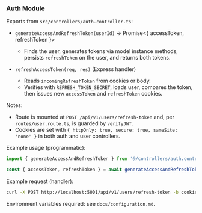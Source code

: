 ### Auth Module

Exports from `src/controllers/auth.controller.ts`:

- `generateAccessAndRefreshToken(userId)` → Promise<{ accessToken, refreshToken }>
  - Finds the user, generates tokens via model instance methods, persists `refreshToken` on the user, and returns both tokens.

- `refreshAccessToken(req, res)` (Express handler)
  - Reads `incomingRefreshToken` from cookies or body.
  - Verifies with `REFRESH_TOKEN_SECRET`, loads user, compares the token, then issues new `accessToken` and `refreshToken` cookies.

Notes:

- Route is mounted at `POST /api/v1/users/refresh-token` and, per `routes/user.route.ts`, is guarded by `verifyJWT`.
- Cookies are set with `{ httpOnly: true, secure: true, sameSite: 'none' }` in both auth and user controllers.

Example usage (programmatic):
```ts
import { generateAccessAndRefreshToken } from '@/controllers/auth.controller';

const { accessToken, refreshToken } = await generateAccessAndRefreshToken(userId);
```

Example request (handler):
```bash
curl -X POST http://localhost:5001/api/v1/users/refresh-token -b cookies.txt -c cookies.txt
```

Environment variables required: see `docs/configuration.md`.